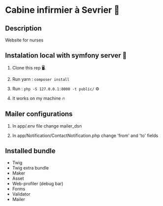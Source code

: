 
# Cabine infirmier à Sevrier 💉


## Description

Website for nurses


## Instalation local with symfony server  🚀 


1. Clone this rep 🖥️. 

2. Run yarn : `composer install`

3. Run : `php -S 127.0.0.1:8000 -t public/` ⚙️

4. It works on my machine 🔥

## Mailer configurations

1. In  app/.env file change mailer_dsn

2. In app/Notification/ContactNotification.php change 'from' and 'to' fields

## Installed bundle
- Twig
- Twig extra bundle
- Maker
- Asset
- Web-profiler (debug bar)
- Forms
- Validator
- Mailer